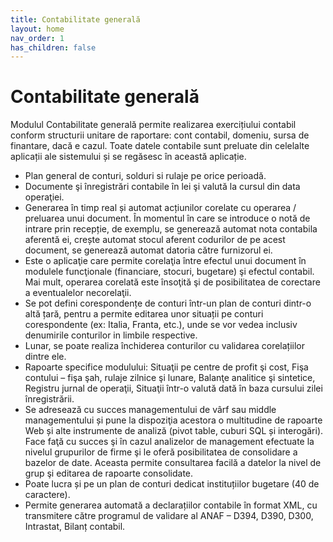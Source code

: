 ```yaml
---
title: Contabilitate generală
layout: home
nav_order: 1
has_children: false
---
```


# Contabilitate generală
Modulul Contabilitate generală permite realizarea exercițiului contabil conform structurii unitare de raportare: cont contabil, domeniu, sursa de finantare, dacă e cazul. Toate datele contabile sunt preluate din celelalte aplicații ale sistemului și se regăsesc în această aplicație.

- Plan general de conturi, solduri si rulaje pe orice perioadă.
- Documente şi înregistrări contabile în lei şi valută la cursul din data operaţiei.
- Generarea în timp real și automat acțiunilor corelate cu operarea / preluarea unui document. În momentul în care se introduce o notă de intrare prin recepție, de exemplu, se generează automat nota contabila aferentă ei, crește automat stocul aferent codurilor de pe acest document, se generează automat datoria către furnizorul ei.
- Este o aplicaţie care permite corelaţia între efectul unui document în modulele funcţionale (financiare, stocuri, bugetare) şi efectul contabil. Mai mult, operarea corelată este însoţită şi de posibilitatea de corectare a eventualelor necorelaţii.
- Se pot defini corespondențe de conturi într-un plan de conturi dintr-o altă țară, pentru a permite editarea unor situații pe conturi corespondente (ex: Italia, Franta, etc.), unde se vor vedea inclusiv denumirile conturilor in limbile respective.
- Lunar, se poate realiza închiderea conturilor cu validarea corelațiilor dintre ele.
- Rapoarte specifice modulului: Situaţii pe centre de profit şi cost, Fişa contului – fişa şah, rulaje zilnice şi lunare, Balanţe analitice şi sintetice, Registru jurnal de operaţii, Situaţii într-o valută dată în baza cursului zilei înregistrării.
- Se adresează cu succes managementului de vârf sau middle managementului și pune la dispoziţia acestora o multitudine de rapoarte Web și alte instrumente de analiză (pivot table, cuburi SQL și interogări). Face faţă cu succes şi în cazul analizelor de management efectuate la nivelul grupurilor de firme şi le oferă posibilitatea de consolidare a bazelor de date. Aceasta permite consultarea facilă a datelor la nivel de grup şi editarea de rapoarte consolidate.
- Poate lucra și pe un plan de conturi dedicat instituțiilor bugetare (40 de caractere).
- Permite generarea automată a declarațiilor contabile în format XML, cu transmitere către programul de validare al ANAF – D394, D390, D300, Intrastat, Bilanț contabil.


